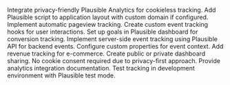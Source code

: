 Integrate privacy-friendly Plausible Analytics for cookieless tracking. Add Plausible script to application layout with custom domain if configured. Implement automatic pageview tracking. Create custom event tracking hooks for user interactions. Set up goals in Plausible dashboard for conversion tracking. Implement server-side event tracking using Plausible API for backend events. Configure custom properties for event context. Add revenue tracking for e-commerce. Create public or private dashboard sharing. No cookie consent required due to privacy-first approach. Provide analytics integration documentation. Test tracking in development environment with Plausible test mode.
